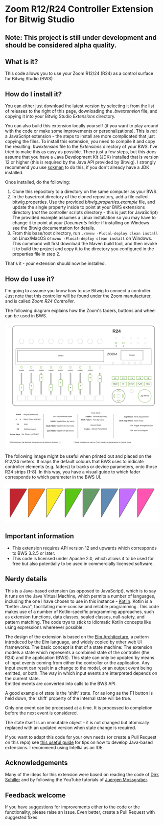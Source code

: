 # Zoom R12/R24 Controller Extension for Bitwig Studio

## Note: This project is still under development and should be considered alpha quality. 

## What is it?
This code allows you to use your Zoom R12/24 (R24) as a control surface for Bitwig Studio (BWS)

## How do I install it?

You can either just download the latest version by selecting it from the list of releases to the right of this page,
downloading the _.bwextension_ file, and copying it into your Bitwig Studio _Extensions_ directory. 

You can also build this extension locally yourself (if you want to play around with the code or make some improvements or personalizations).
This is _not_ a JavaScript extension - the steps to install are more complicated that just copying the files. 
To install this extension, you need to compile it and copy the resulting _.bwextension_ file to the _Extensions_ directory of your BWS.
I've tried to make this as easy as possible. There just a few steps, but this _does_ assume that you have a 
Java Development Kit (JDK) installed that is version 12 or higher (this is required by the Java API provided by Bitwig).
I strongly recommend you use [sdkman](https://sdkman.io/install) to do this, if you don't already have a JDK installed.

Once installed, do the following:
1. Clone this repository to a directory on the same computer as your BWS.
2. In the base/root directory of the cloned repository, add a file called bitwig.properties. 
Use the provided _bitwig.properties.example_ file, and update the single property inside to point at your BWS extensions directory 
   (*not* the controller scripts directory - this is just for JavaScript)
   The provided example assumes a Linux installation so you may have to change it to point at your _Documents_ folder if 
   installing on Windows - see the Bitwig documentation for details.
3. From this base/root directory, run ```./mvnw -Plocal-deploy clean install``` on Linux/MacOS or ```mvnw -Plocal-deploy clean install``` on Windows. 
   This command will first download the Maven build tool, and then invoke it to build the project and copy it to the 
   directory you configured in the properties file in step 2.
   
That's it - your extension should now be installed.

## How do I use it?
I'm going to assume you know how to use Bitwig to connect a controller. 
Just note that this controller will be found under the Zoom manufacturer, and is called _Zoom R24 Controller_.

The following diagram explains how the Zoom's faders, buttons and wheel can be used in BWS.

![Zoom R24 User Guide](images/ZoomR24.png)

The following image might be useful when printed out and placed on the
R12/24 meters. 
It maps the default colours that BWS uses to indicate controller elements 
(e.g. faders) to tracks or device parameters, onto those R24 strips (1-8). 
In this way, you have a visual guide to which fader corresponds to which 
parameter in the BWS UI.

![Zoom Track Colours](images/ZoomR24TrackColours.png)

## Important information
* This extension requires API version 12 and upwards which corresponds to BWS 3.2.5 or later.
* This code is licensed under Apache 2.0, which allows it to be used for free but also potentially to be used in 
  commercially licensed software.

## Nerdy details
This is a Java-based extension (as opposed to JavaScript), which is to say it runs on the Java Virtual Machine, 
which permits a number of languages, including the one I have chosen to use in this instance - [Kotlin](https://kotlinlang.org/).
Kotlin is a "better Java", facilitating more concise and reliable programming. 
This code makes use of a number of Kotlin-specific programming approaches, such as extension functions,
data classes, sealed classes, null-safety, and pattern matching. 
The code trys to stick to idiomatic Kotlin concepts like using expressions whereever possible. 


The design of the extension is based on the [Elm Architecture](https://guide.elm-lang.org/architecture/), a pattern 
introduced by the Elm language, and widely copied by other web UI frameworks.
The basic concept is that of a state machine: The extension models a state which represents a combined state of the 
controller (the R24) and the application (BWS). This state can only be updated by means of input events coming from either 
the controller or the application. 
Any input event can result in a change to the model, or an output event being emitted, or both. 
The way in which input events are interpreted depends on the current state.  
Emitted events are converted into calls to the BWS API. 

A good example of state is the 'shift' state. 
For as long as the F1 button is held down, the 'shift' property of the internal state will be true.  

Only one event can be processed at a time. It is processed to completion before the next event is considered.

The state itself is an immutable object - it is not changed but atomically replaced with an updated version when state 
change is required. 

If you want to adapt this code for your own needs (or create a Pull Request on this repo) 
see [this useful guide](https://github.com/outterback/bitwig-controller-tutorial) for tips on how to develop Java-based
extensions. I recommend using IntelliJ as an IDE.

## Acknowledgements
Many of the ideas for this extension were based on reading the code of [Dirk Schiller](https://github.com/dschiller) 
and by following the YouTube tutorials of [Juergen Mossgraber](https://www.youtube.com/playlist?list=PLqRWeSPiYQ66KBGONBenPv1O3luQCFQR2).

## Feedback welcome

If you have suggestions for improvements either to the code or the functionality, please raise an issue. 
Even better, create a Pull Request with suggested fixes.
